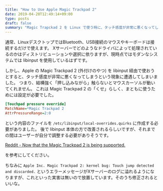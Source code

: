 ```yaml
---
title: "How to Use Apple Magic Trackpad 2"
date: 2019-04-28T12:49:14+09:00
type: posts
draft: false
summary: "Magic Trapckad 2 を Linux で使う時に、タッチ感度が非常に悪くなってしまう問題への対処"
---
```


通常、LinuxデスクトップではBluetooth、USB接続のマウスやキーボードは接続するだけで使えます。
Xサーバーでどのようなドライバによって処理されているのかはディストリビューションや選択に依りますが、現時点ではモダンなシステムでは libinput を使用しているはずです。

しかし、Apple の Magic Trackpad 2 (外付けのやつ) を libinput 経由で使おうとすると、タッチ感度が非常に悪くなってしまうという現象に遭遇してしまいました。
つまり、結構強く「押し込みながら」触らないとマウスカーソルが動いてくれません。
これは Magic Trackpad 2 の「くせ」らしく、まともに使うためには設定が必要でした。

```ini
[Touchpad pressure override]
MatchName=*Magic Trackpad 2
AttrPressureRange=2:0
```
という内容のファイルを `/etc/libinput/local-overrides.quirks` に作成する必要がありました。
後で libinput 本体の方で改善されるらしいですが、それまでの間はユーザーが自分で調整する必要がありそうです。

[Reddit - Now that the Magic Trackpad 2 is being supported.](https://www.reddit.com/r/linux/comments/a0zxav/now_that_the_magic_trackpad_2_is_being_supported/)

を参考にしてください。

ちなみに `Apple Inc. Magic Trackpad 2: kernel bug: Touch jump detected and discarded.` というエラーメッセージがXサーバーのログに溢れるようになりますが、これといった実害は無いので放置しています。そのうち修正されるといいな。

